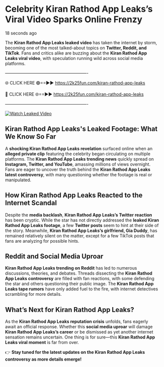 # Celebrity Kiran Rathod App Leaks’s Viral Video Sparks Online Frenzy

18 seconds ago

The **Kiran Rathod App Leaks leaked video** has taken the internet by storm, becoming one of the most talked-about topics on **Twitter, Reddit, and TikTok**. Fans and critics alike are buzzing about the **Kiran Rathod App Leaks viral video**, with speculation running wild across social media platforms.

———————————————————-

🌐 CLICK HERE 🟢==►► https://2k25fun.com/kiran-rathod-app-leaks

🔴 CLICK HERE 🌐==►► https://2k25fun.com/kiran-rathod-app-leaks

———————————————————-

[![Watch Leaked Video](https://miro.medium.com/v2/resize:fit:828/format:webp/1*cilzJN44JGOrTw9NJCrNHA.gif "Watch Leaked Video")](https://2k25fun.com/kiran-rathod-app-leaks)

## **Kiran Rathod App Leaks's Leaked Footage: What We Know So Far**  
A **shocking Kiran Rathod App Leaks revelation** surfaced online when an **alleged private clip** featuring the celebrity began circulating on multiple platforms. The **Kiran Rathod App Leaks trending news** quickly spread on **Instagram, Twitter, and YouTube**, amassing millions of views overnight. Fans are eager to uncover the truth behind the **Kiran Rathod App Leaks latest controversy**, with many questioning whether the footage is real or manipulated.  

## **How Kiran Rathod App Leaks Reacted to the Internet Scandal**  
Despite the **media backlash**, **Kiran Rathod App Leaks’s Twitter reaction** has been cryptic. While the star has not directly addressed the **leaked Kiran Rathod App Leaks footage**, a few **Twitter posts** seem to hint at their side of the story. Meanwhile, **Kiran Rathod App Leaks’s girlfriend, Gia Duddy**, has remained relatively silent on the matter, except for a few TikTok posts that fans are analyzing for possible hints.  

## **Reddit and Social Media Uproar**  
**Kiran Rathod App Leaks trending on Reddit** has led to numerous discussions, theories, and debates. Threads dissecting the **Kiran Rathod App Leaks controversy** are filled with fan reactions, with some defending the star and others questioning their public image. The **Kiran Rathod App Leaks tape rumors** have only added fuel to the fire, with internet detectives scrambling for more details.  

## **What’s Next for Kiran Rathod App Leaks?**  
As the **Kiran Rathod App Leaks reputation crisis** unfolds, fans eagerly await an official response. Whether this **social media uproar** will damage **Kiran Rathod App Leaks’s career** or be dismissed as yet another internet sensation remains uncertain. One thing is for sure—this **Kiran Rathod App Leaks viral moment** is far from over.  

👉 **Stay tuned for the latest updates on the Kiran Rathod App Leaks controversy as more details emerge!**  